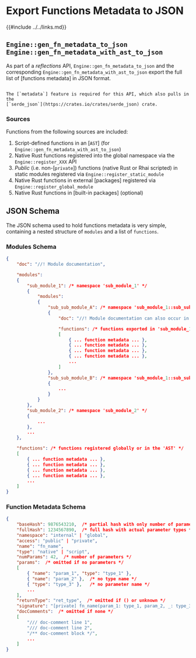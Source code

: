 Export Functions Metadata to JSON
=================================

{{#include ../../links.md}}


`Engine::gen_fn_metadata_to_json`<br/>`Engine::gen_fn_metadata_with_ast_to_json`
--------------------------------------------------------------------------------

As part of a _reflections_ API, `Engine::gen_fn_metadata_to_json` and the corresponding
`Engine::gen_fn_metadata_with_ast_to_json` export the full list of [functions metadata]
in JSON format.

~~~admonish warning.small "Requires `metadata`"

The [`metadata`] feature is required for this API, which also pulls in the
[`serde_json`](https://crates.io/crates/serde_json) crate.
~~~

### Sources

Functions from the following sources are included:

1. Script-defined functions in an [`AST`] (for `Engine::gen_fn_metadata_with_ast_to_json`)
2. Native Rust functions registered into the global namespace via the `Engine::register_XXX` API
3. _Public_ (i.e. non-[`private`]) functions (native Rust or Rhai scripted) in static modules
   registered via `Engine::register_static_module`
4. Native Rust functions in external [packages] registered via `Engine::register_global_module`
5. Native Rust functions in [built-in packages] (optional)


JSON Schema
-----------

The JSON schema used to hold functions metadata is very simple, containing a nested structure of
`modules` and a list of `functions`.

### Modules Schema

```json
{
    "doc": "//! Module documentation",

    "modules":
    {
        "sub_module_1": /* namespace 'sub_module_1' */
        {
            "modules":
            {
                "sub_sub_module_A": /* namespace 'sub_module_1::sub_sub_module_A' */
                {
                    "doc": "//! Module documentation can also occur in any sub-module",

                    "functions": /* functions exported in 'sub_module_1::sub_sub_module_A' */
                    [
                        { ... function metadata ... },
                        { ... function metadata ... },
                        { ... function metadata ... },
                        { ... function metadata ... },
                        ...
                    ]
                },
                "sub_sub_module_B": /* namespace 'sub_module_1::sub_sub_module_B' */
                {
                    ...
                }
            }
        },
        "sub_module_2": /* namespace 'sub_module_2' */
        {
            ...
        },
        ...
    },

    "functions": /* functions registered globally or in the 'AST' */
    [
        { ... function metadata ... },
        { ... function metadata ... },
        { ... function metadata ... },
        { ... function metadata ... },
        ...
    ]
}
```

### Function Metadata Schema

```json
{
    "baseHash": 9876543210,  /* partial hash with only number of parameters */
    "fullHash": 1234567890,  /* full hash with actual parameter types */
    "namespace": "internal" | "global",
    "access": "public" | "private",
    "name": "fn_name",
    "type": "native" | "script",
    "numParams": 42,  /* number of parameters */
    "params":  /* omitted if no parameters */
    [
        { "name": "param_1", "type": "type_1" },
        { "name": "param_2" },  /* no type name */
        { "type": "type_3" },   /* no parameter name */
        ...
    ],
    "returnType": "ret_type",  /* omitted if () or unknown */
    "signature": "[private] fn_name(param_1: type_1, param_2, _: type_3) -> ret_type",
    "docComments":  /* omitted if none */
    [
        "/// doc-comment line 1",
        "/// doc-comment line 2",
        "/** doc-comment block */",
        ...
    ]
}
```
